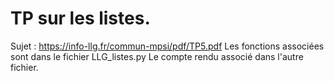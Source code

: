 # TP sur les listes.

Sujet : https://info-llg.fr/commun-mpsi/pdf/TP5.pdf
Les fonctions associées sont dans le fichier LLG_listes.py
Le compte rendu associé dans l'autre fichier.
